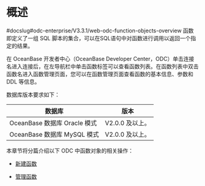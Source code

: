 概述 
=======================
#docslug#odc-enterprise/V3.3.1/web-odc-function-objects-overview
函数即定义了一组 SQL 脚本的集合，可以在SQL语句中对函数进行调用以返回一个指定的结果。

在 OceanBase 开发者中心（OceanBase Developer Center，ODC）单击连接名进入连接后，在左导航栏中单击函数标签可以查看函数列表。在函数列表中双击函数名进入函数管理页面，您可以在函数管理页面查看函数的基本信息、参数和 DDL 等信息。

数据库版本要求如下：


|           数据库           |     版本      |
|-------------------------|-------------|
| OceanBase 数据库 Oracle 模式 | V2.0.0 及以上。 |
| OceanBase 数据库 MySQL 模式  | V2.0.0 及以上。 |



本章节将分篇介绍以下 ODC 中函数对象的相关操作：

* [新建函数](../../../7.client-odc-user-guide/10.client-odc-database-objects/3.client-odc-function-objects/2.client-odc-create-a-function.md)

  

* [管理函数](../../../7.client-odc-user-guide/10.client-odc-database-objects/3.client-odc-function-objects/3.client-odc-manage-functions.md)

  



